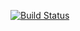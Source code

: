 [![Build Status](https://travis-ci.org/archelonian/CSE110_Lab6.svg?branch=master)](https://travis-ci.org/archelonian/CSE110_Lab6)
